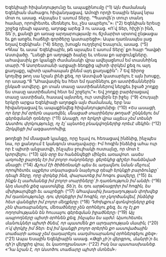 
Եզեկիայի հիվանդությունը եւ ապաքինումը
(^1) Այն ժամանակ Եզեկիան մահացու հիվանդացավ. Ամոզի որդի Եսային եկավ նրա մոտ ու ասաց. «Այսպես է ասում
Տերը. “Պատվե՛ր տուր տանդ համար, որովհետեւ մեռնելու ես, չես ապրելու”»։
(^2) Եզեկիան երեսը շրջեց դեպի պատը, աղոթք արեց 3 ու ասաց. «Ո՛վ Տեր, հիշի՛ր ինձ, Տե՜ր, քանզի քո առաջ
արդարությամբ ու ճշմարիտ սրտով ընթացա եւ քո առջեւ հաճելի գործերը կատարեցի»։ Ապա դառնապես լաց եղավ
Եզեկիան։
(^4) Տերը, խոսքն ուղղելով Եսայուն, ասաց. (^5) «Գնա՛ եւ ասա՛ Եզեկիային, թե այսպես է ասում Տերը՝ քո հայր Դավթի
Աստվածը. “Լսեցի քո աղոթքի ձայնը եւ տեսա քո արցունքները. ահավասիկ քո կյանքի ժամանակի վրա ավելացնում եմ
տասնհինգ տարի.^6 Ասորեստանի արքայի ձեռքից պիտի փրկեմ քեզ ու այդ քաղաքը, պիտի պահապան լինեմ այդ
քաղաքին”։ 7 Եվ Տիրոջ կողմից թող սա նշան լինի քեզ, որ Աստված կատարելու է այն խոսքը, որ ասաց.^8 “Ահավասիկ ես
հետ եմ դարձնելու քո աստիճաններին ընկած ստվերը. քո տան տասը աստիճաններով ներքեւ իջած շողքը ես տասը
աստիճանով հետ եմ շրջելու”»։ Եվ շողքը բարձրացավ տասը աստիճան, հասավ այնտեղ, ուր ստվերն էր իջել։
(^9) Հուդայի երկրի արքա Եզեկիայի աղոթքն այն ժամանակ, երբ նա հիվանդացավ եւ ապաքինվեց հիվանդությունից։
(^10) _«Ես ասացի, որ երբ իմ օրերն սպառվեն,
մնացած տարիներս թողած՝ ընկնելու եմ գերեզմանի դռները։_
(^11) _Ասացի, որ երկրի վրա այլեւս չեմ տեսնի Աստծու փրկությունը,
ոչ էլ՝ այնտեղ բնակվողներից որեւէ մեկին։_
(^12) _Զրկվեցի իմ ազգատոհմից,_


թողեցի իմ մնացած կյանքը,
որը ելավ ու հեռացավ ինձնից,
ինչպես նա, որ քանդում է կանգուն տաղավարը։
Իմ հոգին ինձնից ահա ուր որ է պիտի անջատվի,
ինչպես ջուլհակի ոստայնը, որ մոտ է կտրվելու։
(^13) _Այն օրը ես հանձնվեցի մինչեւ առավոտ.
ասես առյուծը ջարդել էր իմ բոլոր ոսկորները.
ցերեկից գիշեր հանձնված մնացի։_
(^14) _Ճչում էի ծիծեռնակի պես
եւ աղավնու նման մնչում,
որովհետեւ աչքերս տկարացան նայելուց դեպի երկնքի բարձունքը՝
դեպի Տերը, որը փրկեց ինձ,
փարատեց իմ հոգու ցավերը,_
(^15) _եւ ինքն էլ սահմանեց իմ բոլոր տարիները՝ ի դառնություն իմ անձի։_
(^16) _Այդ մասին քեզ պատմվեց, Տե՛ր,
եւ դու արթնացրիր իմ հոգին,
ես մխիթարվեցի եւ ապրեցի։_
(^17) _Ահավասիկ խաղաղության փոխվեց իմ դառնությունը.
դու փրկեցիր իմ հոգին, որ չկործանվեմ,
ինձնից հետ վանեցիր իմ բոլոր մեղքերը։_
(^18) _Դժոխքում գտնվողները քեզ չեն փառաբանելու,
մեռածները չեն օրհնելու քեզ,
եւ ոչ էլ քո ողորմությանն են հուսալու
գերեզման իջածները։_
(^19) _Այլ ապրողները պիտի օրհնեն քեզ, ինչպես ես այժմ։
Այսուհետեւ մանուկներ պիտի ծնեմ,
որ պատմեն քո արդարության մասին,_
(^20) _ո՛վ փրկիչ իմ Տեր։
Եվ իմ կյանքի բոլոր օրերին
քո աստվածային տաճարի առաջ
չեմ դադարելու սաղմոսարանով օրհներգելու քեզ»։_
(^21) Ապա Եսային Եզեկիային ասաց.
_«Թզի չի՛ր վերցրու, մանրի՛ր եւ դի՛ր վերքիդ վրա, եւ կառողջանաս»։_
(^22) _Իսկ նա պատասխանեց. «Դա նշան է, որ Աստծու տաճարը պիտի մտնեմ»։_
